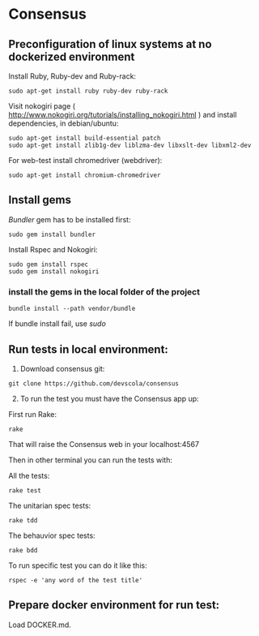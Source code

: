 # Consensus

## Preconfiguration of linux systems at no dockerized environment

Install Ruby, Ruby-dev and Ruby-rack:

~~~
sudo apt-get install ruby ruby-dev ruby-rack
~~~

Visit nokogiri page ( http://www.nokogiri.org/tutorials/installing_nokogiri.html ) and install dependencies, in debian/ubuntu:

~~~
sudo apt-get install build-essential patch
sudo apt-get install zlib1g-dev liblzma-dev libxslt-dev libxml2-dev
~~~

For web-test install chromedriver (webdriver):

~~~
sudo apt-get install chromium-chromedriver
~~~



## Install gems


*Bundler* gem has to be installed first:

~~~
sudo gem install bundler
~~~

Install Rspec and Nokogiri:

~~~
sudo gem install rspec
sudo gem install nokogiri
~~~


### install the gems in the local folder of the project
~~~
bundle install --path vendor/bundle
~~~

If bundle install fail, use *sudo*


## Run tests in local environment:


1. Download consensus git: 

~~~
git clone https://github.com/devscola/consensus
~~~


2.  To run the test you must have the Consensus app up:

First run Rake:

~~~
rake
~~~

That will raise the Consensus web in your localhost:4567

Then in other terminal you can run the tests with:

All the tests:

     

~~~
rake test
~~~


The unitarian spec tests:


~~~
rake tdd
~~~


The behauvior spec tests:


~~~
rake bdd
~~~

To run specific test you can do it like this:
       
~~~
rspec -e 'any word of the test title' 
~~~
    

## Prepare docker environment for run test:
    
Load DOCKER.md.
